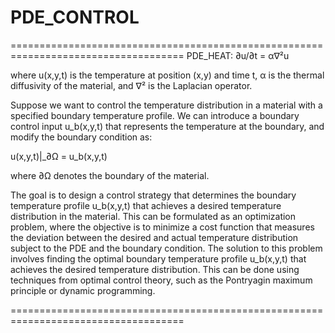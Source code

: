 # PDE_CONTROL
====================================================================================
PDE_HEAT:
∂u/∂t = α∇²u

where u(x,y,t) is the temperature at position (x,y) and time t, α is the thermal diffusivity of the material, and ∇² is the Laplacian operator.

Suppose we want to control the temperature distribution in a material with a specified boundary temperature profile. We can introduce a boundary control input u_b(x,y,t) that represents the temperature at the boundary, and modify the boundary condition as:

u(x,y,t)|_∂Ω = u_b(x,y,t)

where ∂Ω denotes the boundary of the material.

The goal is to design a control strategy that determines the boundary temperature profile u_b(x,y,t) that achieves a desired temperature distribution in the material. This can be formulated as an optimization problem, where the objective is to minimize a cost function that measures the deviation between the desired and actual temperature distribution subject to the PDE and the boundary condition.
The solution to this problem involves finding the optimal boundary temperature profile u_b(x,y,t) that achieves the desired temperature distribution. This can be done using techniques from optimal control theory, such as the Pontryagin maximum principle or dynamic programming.

====================================================================================
